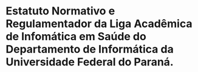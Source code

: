 # Estatuto Normativo e Regulamentador da Liga Acadêmica de Infomática em Saúde do Departamento de Informática da Universidade Federal do Paraná.
